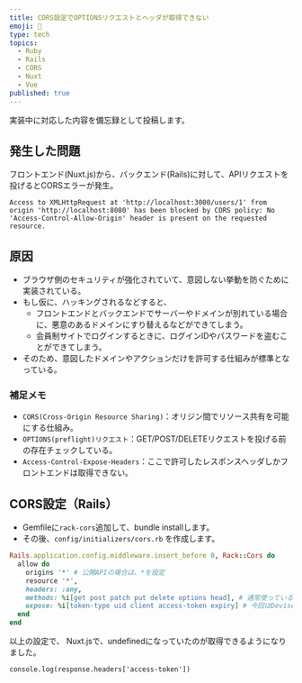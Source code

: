 ```yaml
---
title: CORS設定でOPTIONSリクエストとヘッダが取得できない
emoji: 📝
type: tech
topics:
  - Ruby
  - Rails
  - CORS
  - Nuxt
  - Vue
published: true
---
```


実装中に対応した内容を備忘録として投稿します。

## 発生した問題

フロントエンド(Nuxt.js)から、バックエンド(Rails)に対して、APIリクエストを投げるとCORSエラーが発生。
```
Access to XMLHttpRequest at 'http://localhost:3000/users/1' from origin 'http://localhost:8080' has been blocked by CORS policy: No 'Access-Control-Allow-Origin' header is present on the requested resource.
```
## 原因

- ブラウザ側のセキュリティが強化されていて、意図しない挙動を防ぐために実装されている。
- もし仮に、ハッキングされるなどすると、
  - フロントエンドとバックエンドでサーバーやドメインが別れている場合に、悪意のあるドメインにすり替えるなどができてしまう。
  - 会員制サイトでログインするときに、ログインIDやパスワードを盗むことができてしまう。
- そのため、意図したドメインやアクションだけを許可する仕組みが標準となっている。

### 補足メモ

- `CORS(Cross-Origin Resource Sharing)`：オリジン間でリソース共有を可能にする仕組み。
- `OPTIONS(preflight)リクエスト`：GET/POST/DELETEリクエストを投げる前の存在チェックしている。
- `Access-Control-Expose-Headers`：ここで許可したレスポンスヘッダしかフロントエンドは取得できない。

## CORS設定（Rails）

- Gemfileに`rack-cors`追加して、bundle installします。
- その後、`config/initializers/cors.rb` を作成します。

```ruby:config/initializers/cors.rb
Rails.application.config.middleware.insert_before 0, Rack::Cors do
  allow do
    origins '*' # 公開APIの場合は、*を設定
    resource '*', 
    headers: :any,
    methods: %i[get post patch put delete options head], # 通常使っている「get post patch put delete」以外に、「options head」も設定
    expose: %i[token-type uid client access-token expiry] # 今回はDevise Token Authで使う「uid client access-token expiry」を設定
  end
end
```

以上の設定で、
Nuxt.jsで、undefinedになっていたのが取得できるようになりました。

```
console.log(response.headers['access-token'])
```
